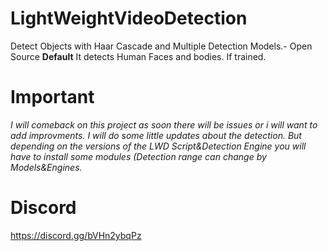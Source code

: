 # LightWeightVideoDetection
Detect Objects with Haar Cascade and Multiple Detection Models.- Open Source
**Default** It detects Human Faces and bodies. If trained.
# Important
*I will comeback on this project as soon there will be issues or i will want to add improvments. I will do some little updates about the detection. But depending on the versions of the LWD Script&Detection Engine you will have to install some modules (Detection range can change by Models&Engines.*
# Discord
https://discord.gg/bVHn2ybqPz